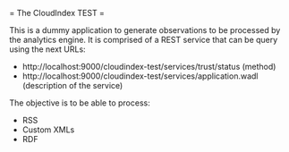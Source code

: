 = The CloudIndex TEST =

This is a dummy application to generate observations to be processed by the analytics engine. It is 
comprised of a REST service that can be query using the next URLs:

* http://localhost:9000/cloudindex-test/services/trust/status (method)
* http://localhost:9000/cloudindex-test/services/application.wadl (description of the service)


The objective is to be able to process:

* RSS
* Custom XMLs
* RDF




